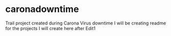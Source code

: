 # caronadowntime
Trail project created during Carona Virus downtime
I will be creating readme for the projects I will create here after
Edit1
